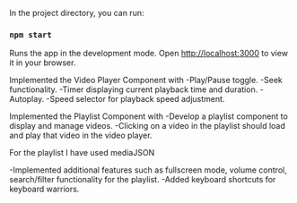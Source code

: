 In the project directory, you can run:

### `npm start`

Runs the app in the development mode.
Open [http://localhost:3000](http://localhost:3000) to view it in your browser.

Implemented the Video Player Component with
-Play/Pause toggle.
-Seek functionality.
-Timer displaying current playback time and duration.
-Autoplay.
-Speed selector for playback speed adjustment.

Implemented the Playlist Component with
-Develop a playlist component to display and manage videos.
-Clicking on a video in the playlist should load and play that video in the video player.

For the playlist I have used mediaJSON

-Implemented additional features such as fullscreen mode, volume control, search/filter functionality for the playlist.
-Added keyboard shortcuts for keyboard warriors.
